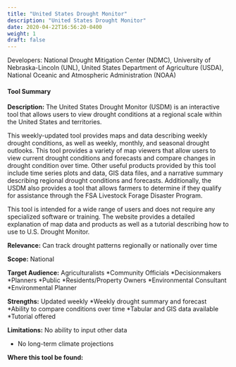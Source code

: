 ```yaml
---
title: "United States Drought Monitor"
description: "United States Drought Monitor"
date: 2020-04-22T16:56:20-0400
weight: 1
draft: false
---
```

Developers: National Drought Mitigation Center (NDMC), University of Nebraska-Lincoln (UNL), United States Department of Agriculture (USDA), National Oceanic and Atmospheric Administration (NOAA)

#### Tool Summary
**Description:** The United States Drought Monitor (USDM) is an interactive tool that allows users to view drought conditions at a regional scale within the United States and territories.

This weekly-updated tool provides maps and data describing weekly drought conditions, as well as weekly, monthly, and seasonal drought outlooks. This tool provides a variety of map viewers that allow users to view current drought conditions and forecasts and compare changes in drought condition over time. Other useful products provided by this tool include time series plots and data, GIS data files, and a narrative summary describing regional drought conditions and forecasts. Additionally, the USDM also provides a tool that allows farmers to determine if they qualify for assistance through the FSA Livestock Forage Disaster Program. 

This tool is intended for a wide range of users and does not require any specialized software or training. The website provides a detailed explanation of map data and products as well as a tutorial describing how to use to U.S. Drought Monitor.

**Relevance:** Can track drought patterns regionally or nationally over time

**Scope:** National

**Target Audience:** Agriculturalists
*Community Officials 
*Decisionmakers 
*Planners
*Public 
*Residents/Property Owners 
*Environmental Consultant 
*Environmental Planner

**Strengths:** Updated weekly 
*Weekly drought summary and forecast
*Ability to compare conditions over time
*Tabular and GIS data available
*Tutorial offered

**Limitations:** No ability to input other data
* No long-term climate projections

**Where this tool be found:** 
